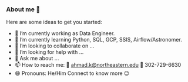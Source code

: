 ### About me 👋

Here are some ideas to get you started:

- 🔭 I’m currently working as Data Engineer.
- 🌱 I’m currently learning Python, SQL, GCP, SSIS, Airflow/Astronomer.
- 👯 I’m looking to collaborate on ...
- 🤔 I’m looking for help with ...
- 💬 Ask me about ...
- 📫 How to reach me: 
     📧 ahmad.k@northeastern.edu
     📱 302-729-6630
- 😄 Pronouns: He/Him
Connect to know more 😉
